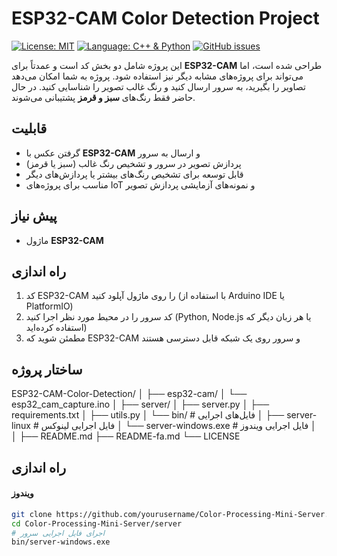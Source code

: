 # ESP32-CAM Color Detection Project

[![License: MIT](https://img.shields.io/badge/License-MIT-yellow.svg)](LICENSE)
[![Language: C++ & Python](https://img.shields.io/badge/Language-C++%20%26%20Python-blue)](https://github.com/)
[![GitHub issues](https://img.shields.io/github/issues/yourusername/your-repo)](https://github.com/yourusername/your-repo/issues)

این پروژه شامل دو بخش کد است و عمدتاً برای **ESP32-CAM** طراحی شده است، اما می‌تواند برای پروژه‌های مشابه دیگر نیز استفاده شود. پروژه به شما امکان می‌دهد تصاویر را بگیرید، به سرور ارسال کنید و رنگ غالب تصویر را شناسایی کنید. در حال حاضر فقط رنگ‌های **سبز و قرمز** پشتیبانی می‌شوند.

## قابلیت

- گرفتن عکس با **ESP32-CAM** و ارسال به سرور  
- پردازش تصویر در سرور و تشخیص رنگ غالب (سبز یا قرمز)  
- قابل توسعه برای تشخیص رنگ‌های بیشتر یا پردازش‌های دیگر  
- مناسب برای پروژه‌های IoT و نمونه‌های آزمایشی پردازش تصویر  

## پیش نیاز 

- ماژول **ESP32-CAM**  

## راه اندازی

1. کد ESP32-CAM را روی ماژول آپلود کنید (با استفاده از Arduino IDE یا PlatformIO)  
2. کد سرور را در محیط مورد نظر اجرا کنید (Python, Node.js یا هر زبان دیگر که استفاده کرده‌اید)  
3. مطمئن شوید که ESP32-CAM و سرور روی یک شبکه قابل دسترسی هستند  

## ساختار پروژه

ESP32-CAM-Color-Detection/
│
├── esp32-cam/
│   └── esp32_cam_capture.ino
│
├── server/
│   ├── server.py
│   ├── requirements.txt
│   ├── utils.py
│   └── bin/                   # فایل‌های اجرایی
│       ├── server-linux        # فایل اجرایی لینوکس
│       └── server-windows.exe  # فایل اجرایی ویندوز
│   
│
├── README.md
├── README-fa.md
└── LICENSE
## راه اندازی

#### ویندوز

```bash
git clone https://github.com/yourusername/Color-Processing-Mini-Server.git
cd Color-Processing-Mini-Server/server
# اجرای فایل اجرایی سرور
bin/server-windows.exe




